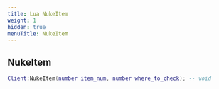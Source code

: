 ```yaml
---
title: Lua NukeItem
weight: 1
hidden: true
menuTitle: NukeItem
---
```

## NukeItem
```lua
Client:NukeItem(number item_num, number where_to_check); -- void
```